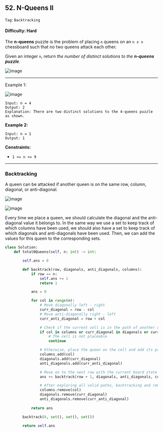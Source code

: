 ## 52. N-Queens II

```Tag```: ```Backtracking```

#### Difficulty: Hard

The __n-queens__ puzzle is the problem of placing ```n``` queens on an ```n x n``` chessboard such that no two queens attack each other.

Given an integer ```n```, return _the number of distinct solutions to the __n-queens puzzle___.

![image](https://user-images.githubusercontent.com/35042430/217379318-fe1bf23e-e07b-44a3-88fd-e19e1285614a.png)

---

Example 1:

![image](https://assets.leetcode.com/uploads/2020/11/13/queens.jpg)
```
Input: n = 4
Output: 2
Explanation: There are two distinct solutions to the 4-queens puzzle as shown.
```

__Example 2:__
```
Input: n = 1
Output: 1
```

__Constraints:__

- ```1 <= n <= 9```

---

### Backtracking

A queen can be attacked if another queen is on the same row, column, diagonal, or anti-diagonal.

![image](https://leetcode.com/problems/n-queens/solutions/1198087/Figures/51/diagonals.png)

![image](https://leetcode.com/problems/n-queens/solutions/1198087/Figures/51/antidiagonals.png)

Every time we place a queen, we should calculate the diagonal and the anti-diagonal value it belongs to. In the same way we use a set to keep track of which columns have been used, we should also have a set to keep track of which diagonals and anti-diagonals have been used. Then, we can add the values for this queen to the corresponding sets.

```Python
class Solution:
    def totalNQueens(self, n: int) -> int:

        self.ans = 0

        def backtrack(row, diagonals, anti_diagonals, columns):
            if row == n:
                self.ans += 1
                return 1

            ans = 0

            for col in range(n):
                # Move diagonally left - right
                curr_diagonal = row - col
                # Move anti-diagonally right - left
                curr_anti_diagonal = row + col

                # Check if the current cell is in the path of another queen in column or diagonal or anti-diagonal
                if col in columns or curr_diagonal in diagonals or curr_anti_diagonal in anti_diagonals:
                    # The cell is not placeable
                    continue

                # Otherwise, place the queen on the cell and add its paths to the set
                columns.add(col)
                diagonals.add(curr_diagonal)
                anti_diagonals.add(curr_anti_diagonal)

                # Move on to the next row with the current board state
                ans += backtrack(row + 1, diagonals, anti_diagonals, columns)

                # After exploring all valid paths, backtracking and remove the queen
                columns.remove(col)
                diagonals.remove(curr_diagonal)
                anti_diagonals.remove(curr_anti_diagonal)
            
            return ans

        backtrack(0, set(), set(), set())

        return self.ans
```

